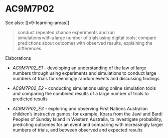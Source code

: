 
# AC9M7P02 

See also: [[v9-learning-areas]]

> conduct repeated chance experiments and run simulations with a large number of trials using digital tools; compare predictions about outcomes with observed results, explaining the differences

Elaborations


- _AC9M7P02_E1_ - developing an understanding of the law of large numbers through using experiments and simulations to conduct large numbers of trials for seemingly random events and discussing findings

- _AC9M7P02_E2_ - conducting simulations using online simulation tools and comparing the combined results of a large number of trials to predicted results

- _AC9M7P02_E3_ - exploring and observing First Nations Australian children’s instructive games; for example, Koara from the Jawi and Bardi Peoples of Sunday Island in Western Australia, to investigate probability, predicting outcomes for an event and comparing with increasingly larger numbers of trials, and between observed and expected results
